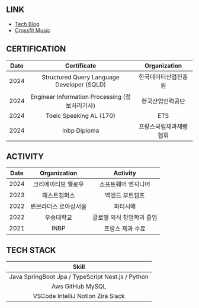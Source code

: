 ## LINK
- [Tech Blog](https://medium.com/@jaegeunsong97)
- [Crossfit Music](https://www.youtube.com/watch?v=0V3LwNtZxM4)

## CERTIFICATION
|Date|Certificate|Organization|
|:---:|:---:|:---:|
|2024|Structured Query Language Developer (SQLD)|한국데이터산업진흥원|
|2024|Engineer Information Processing (정보처리기사)|한국산업인력공단|
|2024|Toeic Speaking AL (170)|ETS|
|2024|Inbp Diploma|프랑스국립제과제빵협회|

## ACTIVITY

|Date|Organization|Activity|
|:---:|:---:|:---:|
|2024|크리에이티브 옐로우|소프트웨어 엔지니어|
|2023|패스트캠퍼스|백엔드 부트캠프|
|2022|빈브라더스 로아상서울|파티시에|
|2022|우송대학교|글로벌 외식 창업학과 졸업|
|2021|INBP|프랑스 제과 수료|

## TECH STACK
|Skill|
|:---:|
|Java SpringBoot Jpa / TypeScript Nest.js / Python|
|Aws GitHub MySQL|
|VSCode IntelliJ Notion Zira Slack|
